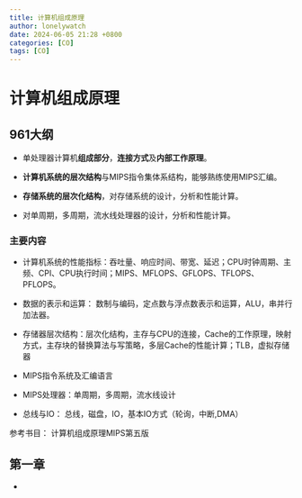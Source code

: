 ```yaml
---
title: 计算机组成原理
author: lonelywatch
date: 2024-06-05 21:28 +0800
categories: [CO]
tags: [CO]   
---
```



# 计算机组成原理

## 961大纲

- 单处理器计算机**组成部分**，**连接方式**及**内部工作原理**。

- **计算机系统的层次结构**与MIPS指令集体系结构，能够熟练使用MIPS汇编。

- **存储系统的层次化结构**，对存储系统的设计，分析和性能计算。

- 对单周期，多周期，流水线处理器的设计，分析和性能计算。

### 主要内容

- 计算机系统的性能指标：吞吐量、响应时间、带宽、延迟；CPU时钟周期、主频、CPI、CPU执行时间；MIPS、MFLOPS、GFLOPS、TFLOPS、PFLOPS。

- 数据的表示和运算： 数制与编码，定点数与浮点数表示和运算，ALU，串并行加法器。

- 存储器层次结构：层次化结构，主存与CPU的连接，Cache的工作原理，映射方式，主存块的替换算法与写策略，多层Cache的性能计算；TLB，虚拟存储器

- MIPS指令系统及汇编语言

- MIPS处理器：单周期，多周期，流水线设计

- 总线与IO： 总线，磁盘，IO，基本IO方式（轮询，中断,DMA）

参考书目： 计算机组成原理MIPS第五版


## 第一章







- 



